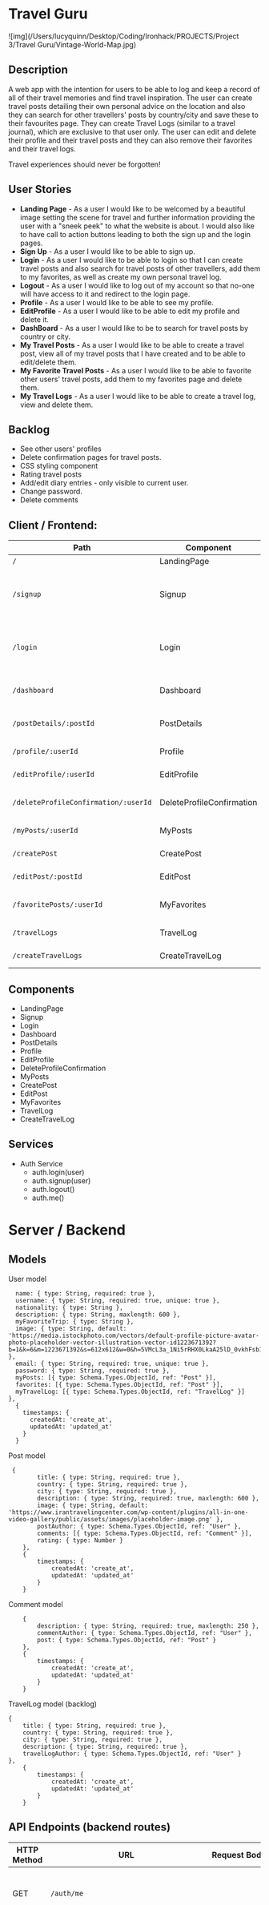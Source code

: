 # Travel Guru

![img](/Users/lucyquinn/Desktop/Coding/Ironhack/PROJECTS/Project 3/Travel Guru/Vintage-World-Map.jpg)

## Description

A web app with the intention for users to be able to log and keep a record of all of their travel memories and find travel inspiration. The user can create travel posts detailing their own personal advice on the location and also they can search for other travellers' posts by country/city and save these to their favourites page. They can create Travel Logs (similar to a travel journal), which are exclusive to that user only. The user can edit and delete their profile and their travel posts and they can also remove their favorites and their travel logs.

Travel experiences should never be forgotten!

## User Stories

- **Landing Page** - As a user I would like to be welcomed by a beautiful image setting the scene for travel and further information providing the user with a "sneek peek" to what the website is about. I would also like to have call to action buttons leading to both the sign up and the login pages.
- **Sign Up** - As a user I would like to be able to sign up.
- **Login** - As a user I would like to be able to login so that I can create travel posts and also search for travel posts of other travellers, add them to my favorites, as well as create my own personal travel log.
- **Logout** - As a user I would like to log out of my account so that no-one will have access to it and redirect to the login page.
- **Profile** - As a user I would like to be able to see my profile.
- **EditProfile** - As a user I would like to be able to edit my profile and delete it.
- **DashBoard** - As a user I would like to be to search for travel posts by country or city.
- **My Travel Posts** - As a user I would like to be able to create a travel post, view all of my travel posts that I have created and to be able to edit/delete them.
- **My Favorite Travel Posts** - As a user I would like to be able to favorite other users' travel posts, add them to my favorites page and delete them.
- **My Travel Logs** - As a user I would like to be able to create a travel log, view and delete them.

## Backlog

- See other users' profiles
- Delete confirmation pages for travel posts.
- CSS styling component
- Rating travel posts
- Add/edit diary entries - only visible to current user.
- Change password.
- Delete comments

## Client / Frontend:

| Path                                 | Component                 | Permissions                | Behaviour                                                      |
| ------------------------------------ | ------------------------- | -------------------------- | -------------------------------------------------------------- |
| `/`                                  | LandingPage               | Public `<Route>`           | Landing Page                                                   |
| `/signup`                            | Signup                    | anon only `<AnonRoute>`    | Signup form, link to login, navigate to homepage after signup. |
| `/login`                             | Login                     | anon only `<AnonRoute>`    | Login form, link to signup, navigate to homepage after login.  |
| `/dashboard`                         | Dashboard                 | user only `<PrivateRoute>` | Search for travel posts by country/city.                       |
| `/postDetails/:postId`               | PostDetails               | user only `<PrivateRoute>` | See the specific travel post page.                             |
| `/profile/:userId`                   | Profile                   | user only `<PrivateRoute>` | Shows your profile page.                                       |
| `/editProfile/:userId`               | EditProfile               | user only `<PrivateRoute>` | Edit your profile.                                             |
| `/deleteProfileConfirmation/:userId` | DeleteProfileConfirmation | user only `<PrivateRoute>` | Delete your profile reconfirmation.                            |
| `/myPosts/:userId`                   | MyPosts                   | user only `<PrivateRoute>` | Shows all your travels posts.                                  |
| `/createPost`                        | CreatePost                | user only `<PrivateRoute>` | Create a travel post.                                          |
| `/editPost/:postId`                  | EditPost                  | user only `<PrivateRoute>` | Edit a specific travel post.                                   |
| `/favoritePosts/:userId`             | MyFavorites               | user only `<PrivateRoute>` | Shows all your favorite travel posts.                          |
| `/travelLogs`                        | TravelLog                 | user only `<PrivateRoute>` | Shows all your Travel Logs.                                    |
| `/createTravelLogs`                  | CreateTravelLog           | user only `<PrivateRoute>` | Create a travel log.                                           |

## Components

- LandingPage
- Signup
- Login
- Dashboard
- PostDetails
- Profile
- EditProfile
- DeleteProfileConfirmation
- MyPosts
- CreatePost
- EditPost
- MyFavorites
- TravelLog
- CreateTravelLog

## Services

- Auth Service
  - auth.login(user)
  - auth.signup(user)
  - auth.logout()
  - auth.me()

# Server / Backend

## Models

User model

```
  name: { type: String, required: true },
  username: { type: String, required: true, unique: true },
  nationality: { type: String },
  description: { type: String, maxlength: 600 },
  myFavoriteTrip: { type: String },
  image: { type: String, default: 'https://media.istockphoto.com/vectors/default-profile-picture-avatar-photo-placeholder-vector-illustration-vector-id1223671392?b=1&k=6&m=1223671392&s=612x612&w=0&h=5VMcL3a_1Ni5rRHX0LkaA25lD_0vkhFsb1iVm1HKVSQ=' },
  email: { type: String, required: true, unique: true },
  password: { type: String, required: true },
  myPosts: [{ type: Schema.Types.ObjectId, ref: "Post" }],
  favorites: [{ type: Schema.Types.ObjectId, ref: "Post" }],
  myTravelLog: [{ type: Schema.Types.ObjectId, ref: "TravelLog" }]
},
  {
    timestamps: {
      createdAt: 'create_at',
      updatedAt: 'updated_at'
    }
  }

```

Post model

```
 {
        title: { type: String, required: true },
        country: { type: String, required: true },
        city: { type: String, required: true },
        description: { type: String, required: true, maxlength: 600 },
        image: { type: String, default: 'https://www.irantravelingcenter.com/wp-content/plugins/all-in-one-video-gallery/public/assets/images/placeholder-image.png' },
        postAuthor: { type: Schema.Types.ObjectId, ref: "User" },
        comments: [{ type: Schema.Types.ObjectId, ref: "Comment" }],
        rating: { type: Number }
    },
    {
        timestamps: {
            createdAt: 'create_at',
            updatedAt: 'updated_at'
        }
    }
```

Comment model

```
    {
        description: { type: String, required: true, maxlength: 250 },
        commentAuthor: { type: Schema.Types.ObjectId, ref: "User" },
        post: { type: Schema.Types.ObjectId, ref: "Post" }
    },
    {
        timestamps: {
            createdAt: 'create_at',
            updatedAt: 'updated_at'
        }
    }
```

TravelLog model (backlog)

```
{
    title: { type: String, required: true },
    country: { type: String, required: true },
    city: { type: String, required: true },
    description: { type: String, required: true },
    travelLogAuthor: { type: Schema.Types.ObjectId, ref: "User" }
},
    {
        timestamps: {
            createdAt: 'create_at',
            updatedAt: 'updated_at'
        }
    }
```

## API Endpoints (backend routes)

| HTTP Method | URL                                     | Request Body                                                      | Success status | Error Status | Description                                                                                                                      |
| ----------- | --------------------------------------- | ----------------------------------------------------------------- | -------------- | ------------ | -------------------------------------------------------------------------------------------------------------------------------- |
| GET         | `/auth/me`                              |                                                                   | 200            | 401          | Check if user is logged in on every reload.                                                                                      |
| POST        | `/auth/signup`                          | {name, username, email, password, image}                          | 201            | 404          | Checks if fields not empty (422) and user not exists (409), then create user with encrypted password, and store user in session. |
| POST        | `/auth/login`                           | {username, password}                                              | 200            | 401          | Checks if fields not empty (422), if user exists (404), and if password matches (404), then stores user in session.              |
| GET         | `/auth/logout`                          |                                                                   | 204            | 400          | Logs out the user.                                                                                                               |
| GET         | `/api/dashboard`                        |                                                                   | 200            | 400          | Search for travel posts by country/city and display them.                                                                        |
| GET         | `/api/profile/:userId`                  |                                                                   | 200            | 404          | Displays user profile.                                                                                                           |
| PUT         | `/api/editProfile/:userId`              | {name, username, nationality, myFavoriteTrip, description, image} | 200            | 404          | Edit profile.                                                                                                                    |
| DELETE      | `/api/deleteProfileConfirmaton/:userId` |                                                                   | 200            | 404          | Delete user profile account.                                                                                                     |
| GET         | `/api/post/:postId`                     |                                                                   | 200            | 400          | Displays the selected travel post.                                                                                               |
| GET         | `/api/myPosts/:userId`                  |                                                                   | 200            | 404          | Displays user's travel posts.                                                                                                    |
| POST        | `/api/createPost`                       | {title, country, city, image, description}                        | 201            | 404          | Create travel post.                                                                                                              |
| PUT         | `/api/editPost/:postId`                 | {title, country, city, image, description}                        | 200            | 400          | Update travel post information.                                                                                                  |
| DELETE      | `/api/deletePost/:postId`               |                                                                   | 200            | 404          | Delete specific travel post.                                                                                                     |
| GET         | `/api/favoritePosts/:userId`            |                                                                   | 200            | 404          | Displays user's favorite travel posts.                                                                                           |
| POST        | `/api/favoritePost/add/:postId/:userId` |                                                                   | 200            | 404          | Add selected travel post to users' favorites.                                                                                    |
| DELETE      | `/api/deleteFavorite/:favoritePostId`   |                                                                   | 200            | 404          | Delete specific favorite post.                                                                                                   |
| POST        | `/api/createComment/:postId`            | {description}                                                     | 201            | 404          | Create a comment.                                                                                                                |
| GET         | `/api/travelLogs`                       |                                                                   | 200            | 404          | Display the travelLogs.                                                                                                          |
| POST        | `/api/createTravelLog`                  | {title, country, city, description}                               | 201            | 404          | Create a travelLog.                                                                                                              |
| DELETE      | `/api/deleteTravelLog/:travelLogId`     |                                                                   | 200            | 404          | Delete specific Travel Log.                                                                                                      |
| POST        | `/api/upload`                           | {image}                                                           | 200            | 404          | Upload image.                                                                                                                    |

## Links

### Trello

[Link to your trello board](https://trello.com/b/KYujgK2d/travel-guru) or picture of your physical board

### Git

The url to your repository and to your deployed project

[Client repository Link](https://github.com/Lucy-Quinn/Client-Travel-Guru)

[Server repository Link](https://server-travel-guru.onrender.com)

[Deployed App Link](https://travel-guru-iqpy.onrender.com)

### Slides

The URL to the presentation slides.

[Slides Link](https://docs.google.com/presentation/d/12rIX7fATtci4SrPKmXqkX-RDFTb45-fKOVrztC1gnn8/edit?usp=sharing)

### Collaboration

This project was created by:

- Lucy Quinn - [GitHub](https://github.com/Lucy-Quinn)
- Jaime Pinto - [GitHub](https://github.com/JaimePintoP)
